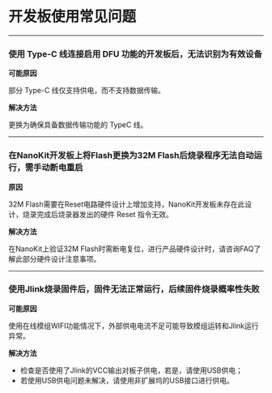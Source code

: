 # 开发板使用常见问题

---

### 使用 Type-C 线连接启用 DFU 功能的开发板后，无法识别为有效设备

**可能原因**

部分 Type-C 线仅支持供电，而不支持数据传输。

**解决方法**

更换为确保具备数据传输功能的 TypeC 线。

---

### 在NanoKit开发板上将Flash更换为32M Flash后烧录程序无法自动运行，需手动断电重启

**原因**

32M Flash需要在Reset电路硬件设计上增加支持，NanoKit开发板未存在此设计，烧录完成后烧录器发出的硬件 Reset 指令无效。

**解决方法**

在NanoKit上验证32M Flash时需断电复位，进行产品硬件设计时，请咨询FAQ了解此部分硬件设计注意事项。

---

### 使用Jlink烧录固件后，固件无法正常运行，后续固件烧录概率性失败

**可能原因**

使用在线模组WIFI功能情况下，外部供电电流不足可能导致模组运转和Jlink运行异常。

**解决方法**

- 检查是否使用了Jlink的VCC输出对板子供电，若是，请使用USB供电；
- 若使用USB供电问题未解决，请使用非扩展坞的USB接口进行供电。